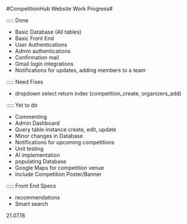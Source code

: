 #CompetitionHub Website Work Progress#

::::: Done
- Basic Database (All tables)
- Basic Front End
- User Authentications
- Admin authentications
- Confirmation mail
- Gmail login integrations
- Notifications for updates, adding members to a team

::::: Need Fixes
- dropdown select return index (competition_create, organizers_add)

::::: Yet to do
- Commenting
- Admin Dashboard
- Query table instance create, edit, update
- Minor changes in Database
- Notifications for upcoming competitions
- Unit testing
- AI implementation
- populating Database
- Google Maps for competition venue
- Include Competition Poster/Banner

::::: Front End Specs
- recommendations
- Smart search

21.07.18